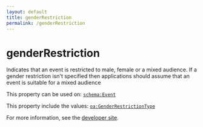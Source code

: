 ```yaml
---
layout: default
title: genderRestriction
permalink: /genderRestriction
---
```


# genderRestriction
Indicates that an event is restricted to male, female or a mixed audience. If a gender restriction isn't specified then applications should assume that an event is suitable for a mixed audience

This property can be used on: [`schema:Event`](https://schema.org/Event)

This property include the values: [`oa:GenderRestrictionType`](https://openactive.io/GenderRestrictionType)

For more information, see the [developer site](https://developer.openactive.io/data-model/types/).